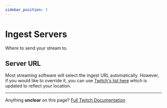 ```yaml
---
sidebar_position: 3
---
```


# Ingest Servers

Where to send your stream to.

## Server URL
Most streaming software will select the ingest URL automatically. However, if you would like to override it, you can use [Twitch's list here](https://help.twitch.tv/s/twitch-ingest-recommendation) which is updated to reflect your location.

---
Anything **unclear** on this page? [Full Twitch Documentation](https://help.twitch.tv/s/article/broadcasting-guidelines)